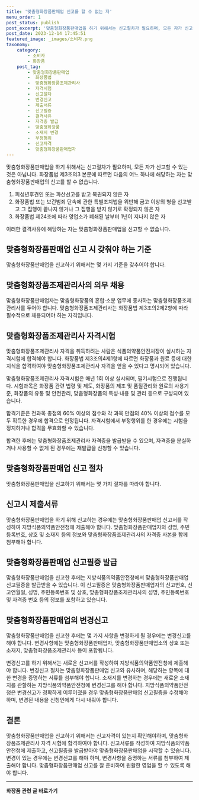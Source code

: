 ```yaml
---
title: '맞춤형화장품판매업 신고를 할 수 없는 자'
menu_order: 1
post_status: publish
post_excerpt: '맞춤형화장품판매업을 하기 위해서는 신고절차가 필요하며, 모든 자가 신고할 수 있는 것은 아닙니다. 화장품법 제3조의3 본문에 따르면 다음의 어느 하나에 해당하는 자는 맞춤형화장품판매업의 신고를 할 수 없습니다.'
post_date: 2023-12-14 17:45:51
featured_image: _images/소비자.png
taxonomy:
    category:
        - 소비자
        - 화장품
    post_tag:
        - 맞춤형화장품판매업
        -  화장품법
        -  맞춤형화장품조제관리사
        -  자격시험
        -  신고절차
        -  변경신고
        -  제출서류
        -  신고필증
        -  결격사유
        -  자격증 발급
        -  맞춤형화장품
        -  소재지 변경
        -  부정행위
        -  신고자격
        -  맞춤형화장품판매업자
---
```



맞춤형화장품판매업을 하기 위해서는 신고절차가 필요하며, 모든 자가 신고할 수 있는 것은 아닙니다. 화장품법 제3조의3 본문에 따르면 다음의 어느 하나에 해당하는 자는 맞춤형화장품판매업의 신고를 할 수 없습니다.

1. 피성년후견인 또는 파산선고를 받고 복권되지 않은 자
2. 화장품법 또는 보건범죄 단속에 관한 특별조치법을 위반해 금고 이상의 형을 선고받고 그 집행이 끝나지 않거나 그 집행을 받지 않기로 확정되지 않은 자
3. 화장품법 제24조에 따라 영업소가 폐쇄된 날부터 1년이 지나지 않은 자

이러한 결격사유에 해당하는 자는 맞춤형화장품판매업을 신고할 수 없습니다.

## 맞춤형화장품판매업 신고 시 갖춰야 하는 기준

맞춤형화장품판매업을 신고하기 위해서는 몇 가지 기준을 갖추어야 합니다.

## 맞춤형화장품조제관리사의 의무 채용

맞춤형화장품판매업자는 맞춤형화장품의 혼합·소분 업무에 종사하는 맞춤형화장품조제관리사를 두어야 합니다. 맞춤형화장품조제관리사는 화장품법 제3조의2제2항에 따라 필수적으로 채용되어야 하는 자격입니다.

## 맞춤형화장품조제관리사 자격시험

맞춤형화장품조제관리사 자격을 취득하려는 사람은 식품의약품안전처장이 실시하는 자격시험에 합격해야 합니다. 화장품법 제3조의4제1항에 따르면 화장품과 원료 등에 대한 지식을 합격하여야 맞춤형화장품조제관리사 자격을 얻을 수 있다고 명시되어 있습니다.

맞춤형화장품조제관리사 자격시험은 매년 1회 이상 실시되며, 필기시험으로 진행됩니다. 시험과목은 화장품 관련 법령 및 제도, 화장품의 제조 및 품질관리와 원료의 사용기준, 화장품의 유통 및 안전관리, 맞춤형화장품의 특성·내용 및 관리 등으로 구성되어 있습니다.

합격기준은 전과목 총점의 60% 이상의 점수와 각 과목 만점의 40% 이상의 점수를 모두 획득한 경우에 합격으로 인정됩니다. 자격시험에서 부정행위를 한 경우에는 시험을 정지하거나 합격을 무효화할 수 있습니다.

합격한 후에는 맞춤형화장품조제관리사 자격증을 발급받을 수 있으며, 자격증을 분실하거나 사용할 수 없게 된 경우에는 재발급을 신청할 수 있습니다.

## 맞춤형화장품판매업 신고 절차

맞춤형화장품판매업을 신고하기 위해서는 몇 가지 절차를 따라야 합니다.

## 신고시 제출서류

맞춤형화장품판매업을 하기 위해 신고하는 경우에는 맞춤형화장품판매업 신고서를 작성하여 지방식품의약품안전청에 제출해야 합니다. 맞춤형화장품판매업자의 성명, 주민등록번호, 상호 및 소재지 등의 정보와 맞춤형화장품조제관리사의 자격증 사본을 함께 첨부해야 합니다.

## 맞춤형화장품판매업 신고필증 발급

맞춤형화장품판매업을 신고한 후에는 지방식품의약품안전청에서 맞춤형화장품판매업 신고필증을 발급받을 수 있습니다. 이 신고필증은 맞춤형화장품판매업자의 신고번호, 신고연월일, 성명, 주민등록번호 및 상호, 맞춤형화장품조제관리사의 성명, 주민등록번호 및 자격증 번호 등의 정보를 포함하고 있습니다.

## 맞춤형화장품판매업의 변경신고

맞춤형화장품판매업을 신고한 후에는 몇 가지 사항을 변경하게 될 경우에는 변경신고를 해야 합니다. 변경사항에는 맞춤형화장품판매업자, 맞춤형화장품판매업소의 상호 또는 소재지, 맞춤형화장품조제관리사 등이 포함됩니다.

변경신고를 하기 위해서는 새로운 신고서를 작성하여 지방식품의약품안전청에 제출해야 합니다. 변경신고 절차는 맞춤형화장품판매업 신고와 유사하며, 해당하는 항목에 대한 변경을 증명하는 서류를 첨부해야 합니다. 소재지를 변경하는 경우에는 새로운 소재지를 관할하는 지방식품의약품안전청에 변경신고를 해야 합니다. 지방식품의약품안전청은 변경신고가 정확하게 이루어졌을 경우 맞춤형화장품판매업 신고필증을 수정해야 하며, 변경된 내용을 신청인에게 다시 내줘야 합니다.

## 결론

맞춤형화장품판매업을 신고하기 위해서는 신고자격이 있는지 확인해야하며, 맞춤형화장품조제관리사 자격 시험에 합격하여야 합니다. 신고서류를 작성하여 지방식품의약품안전청에 제출하고, 신고필증을 발급받아야 맞춤형화장품판매업을 시작할 수 있습니다. 변경이 있는 경우에는 변경신고를 해야 하며, 변경사항을 증명하는 서류를 첨부하여 제출해야 합니다. 맞춤형화장품판매업 신고를 잘 준비하여 원활한 영업을 할 수 있도록 해야 합니다.
<!-- wp:separator -->
<hr class="wp-block-separator has-alpha-channel-opacity"/>
<!-- /wp:separator -->

<!-- wp:group {"backgroundColor":"base","layout":{"type":"constrained"}} -->
<div class="wp-block-group has-base-background-color has-background"><!-- wp:paragraph {"align":"center","fontSize":"medium"} -->
<p class="has-text-align-center has-large-font-size"><strong>화장품 관련 글 바로가기</strong></p>
<!-- /wp:paragraph -->


<!-- wp:latest-posts
{"categories":[{"id":31269,"count":19,"description":"","link":"https://uknowlaw.com/category/%ed%99%94%ec%9e%a5%ed%92%88/","name":"화장품","slug":"화장품","taxonomy":"category","parent":0,"meta":[],"_links":{"self":[{"href":"https://uknowlaw.com/wp-json/wp/v2/categories/31269"}],"collection":[{"href":"https://uknowlaw.com/wp-json/wp/v2/categories"}],"about":[{"href":"https://uknowlaw.com/wp-json/wp/v2/taxonomies/category"}],"wp:post_type":[{"href":"https://uknowlaw.com/wp-json/wp/v2/posts?categories=31269"}],"curies":[{"name":"wp","href":"https://api.w.org/{rel}","templated":true}]}}],"postsToShow":100,"excerptLength":28,"postLayout":"grid","columns":2,"featuredImageAlign":"left","featuredImageSizeSlug":"large","fontSize":"small"} /--></div>
<!-- /wp:group -->